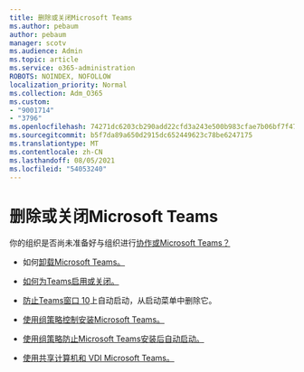 ```yaml
---
title: 删除或关闭Microsoft Teams
ms.author: pebaum
author: pebaum
manager: scotv
ms.audience: Admin
ms.topic: article
ms.service: o365-administration
ROBOTS: NOINDEX, NOFOLLOW
localization_priority: Normal
ms.collection: Adm_O365
ms.custom:
- "9001714"
- "3796"
ms.openlocfilehash: 74271dc6203cb290add22cfd3a243e500b983cfae7b06bf7f47e892b868ff4e7
ms.sourcegitcommit: b5f7da89a650d2915dc652449623c78be6247175
ms.translationtype: MT
ms.contentlocale: zh-CN
ms.lasthandoff: 08/05/2021
ms.locfileid: "54053240"
---
```

# <a name="remove-or-turn-off-microsoft-teams"></a>删除或关闭Microsoft Teams

你的组织是否尚未准备好与组织进行[协作或Microsoft Teams？](https://products.office.com/microsoft-teams/group-chat-software?&OCID=AID2000955_SEM_WiLWtgAAAKcGoHNG:20200305184100:s&msclkid=cbe12a5675e41135662d7437325dbd9a&ef_id=WiLWtgAAAKcGoHNG:20200305184100:s)

- 如何[卸载Microsoft Teams。](https://support.office.com/article/Uninstall-Microsoft-Teams-3b159754-3c26-4952-abe7-57d27f5f4c81)

- [如何为Teams启用或关闭。](https://docs.microsoft.com/MicrosoftTeams/office-365-set-up)

- [防止Teams窗口 10](https://support.microsoft.com/help/4026268/windows-10-change-startup-apps)上自动启动，从启动菜单中删除它。

- [使用组策略控制安装Microsoft Teams。](https://docs.microsoft.com/deployoffice/teams-install#use-group-policy-to-control-the-installation-of-microsoft-teams)

- [使用组策略防止Microsoft Teams安装后自动启动。](https://docs.microsoft.com/deployoffice/teams-install#use-group-policy-to-prevent-microsoft-teams-from-starting-automatically-after-installation)

- [使用共享计算机和 VDI Microsoft Teams。](https://docs.microsoft.com/deployoffice/teams-install#shared-computer-and-vdi-environments-with-microsoft-teams)
